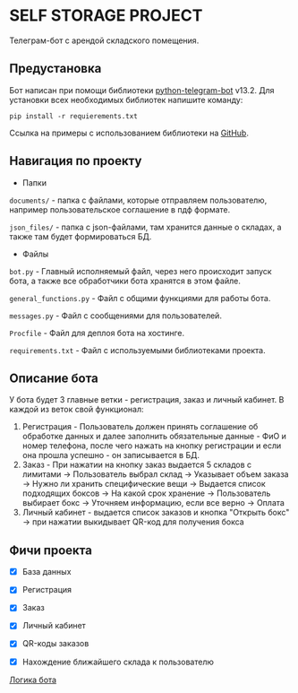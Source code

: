 # SELF STORAGE PROJECT

Телеграм-бот с арендой складского помещения.

## Предустановка 

Бот написан при помощи библиотеки [python-telegram-bot](https://pypi.org/project/python-telegram-bot/) v13.2. Для установки
всех необходимых библиотек напишите команду:
``` 
pip install -r requierements.txt
```

Ссылка на примеры с использованием библиотеки на [GitHub](https://github.com/python-telegram-bot/python-telegram-bot/tree/v13.x).

## Навигация по проекту
* Папки

`documents/` - папка с файлами, которые отправляем пользователю, например пользовательское соглашение в пдф формате.

`json_files/` - папка с json-файлами, там хранится данные о складах, а также там будет формироваться БД.

* Файлы

`bot.py` - Главный исполняемый файл, через него происходит запуск бота, а также все обработчики бота хранятся в этом файле.

`general_functions.py` - Файл с общими функциями для работы бота.

`messages.py` - Файл с сообщениями для пользователей.

`Procfile` - Файл для деплоя бота на хостинге.

`requirements.txt` - Файл с используемыми библиотеками проекта.

## Описание бота

У бота будет 3 главные ветки - регистрация, заказ и личный кабинет. В каждой из веток свой функционал:

1. Регистрация - Пользователь должен принять соглашение об обработке данных и далее заполнить обязательные данные - 
ФиО и номер телефона, после чего нажать на кнопку регистрации и если она прошла успешно - он записывается в БД.
2. Заказ - При нажатии на кнопку заказ выдается 5 складов с лимитами -> Пользователь выбрал склад -> 
Указывает объем заказа -> Нужно ли хранить специфические вещи -> Выдается список подходящих боксов ->
На какой срок хранение -> Пользователь выбирает бокс -> Уточняем информацию, если все верно -> Оплата
3. Личный кабинет - выдается список заказов и кнопка "Открыть бокс" -> при нажатии выкидывает QR-код для получения бокса

## Фичи проекта

- [x] База данных
- [x] Регистрация
- [x] Заказ
- [x] Личный кабинет
- [x] QR-коды заказов
- [x] Нахождение ближайшего склада к пользователю



[Логика бота](https://docs.google.com/document/d/1RiynNfO5tnV1M1ya-rZpVJUAjRrvGDl_s9irqAl-cNY/edit)
